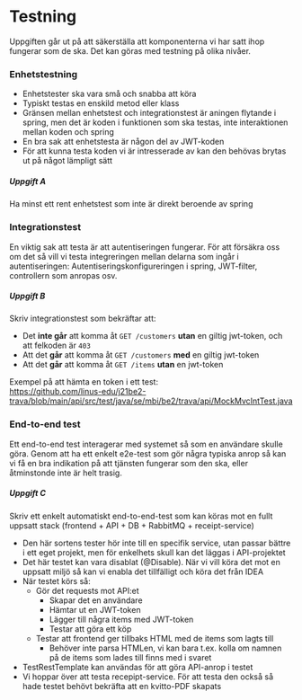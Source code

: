 Testning
========

Uppgiften går ut på att säkerställa att komponenterna vi har satt ihop fungerar som de ska. Det kan göras med testning på olika nivåer.

### Enhetstestning
* Enhetstester ska vara små och snabba att köra
* Typiskt testas en enskild metod eller klass
* Gränsen mellan enhetstest och integrationstest är aningen flytande i spring, men det är koden i funktionen som ska testas, inte interaktionen mellan koden och spring
* En bra sak att enhetstesta är någon del av JWT-koden
* För att kunna testa koden vi är intresserade av kan den behövas brytas ut på något lämpligt sätt

##### Uppgift A
Ha minst ett rent enhetstest som inte är direkt beroende av spring

### Integrationstest

En viktig sak att testa är att autentiseringen fungerar. För att försäkra oss om det så vill
vi testa integreringen mellan delarna som ingår i autentiseringen: Autentiseringskonfigureringen 
i spring, JWT-filter, controllern som anropas osv.

##### Uppgift B
Skriv integrationstest som bekräftar att:
* Det **inte går** att komma åt `GET /customers` **utan** en giltig jwt-token, och att felkoden är `403`
* Att det **går** att komma åt `GET /customers` **med** en giltig jwt-token
* Att det **går** att komma åt `GET /items` **utan** en jwt-token

Exempel på att hämta en token i ett test:  
https://github.com/linus-edu/j21be2-trava/blob/main/api/src/test/java/se/mbi/be2/trava/api/MockMvcIntTest.java

### End-to-end test

Ett end-to-end test interagerar med systemet så som en användare skulle göra. Genom att ha ett enkelt e2e-test 
som gör några typiska anrop så kan vi få en bra indikation på att tjänsten fungerar som den ska, eller åtminstonde inte är helt trasig.

##### Uppgift C
Skriv ett enkelt automatiskt end-to-end-test som kan köras mot en fullt uppsatt stack (frontend + API + DB + RabbitMQ + receipt-service)
* Den här sortens tester hör inte till en specifik service, utan passar bättre i ett eget projekt, men för enkelhets skull kan det läggas i API-projektet
* Det här testet kan vara disablat (@Disable). När vi vill köra det mot en uppsatt miljö så kan vi enabla det tillfälligt och köra det från IDEA
* När testet körs så:
	* Gör det requests mot API:et
		* Skapar det en användare
		* Hämtar ut en JWT-token
		* Lägger till några items med JWT-token
		* Testar att göra ett köp
	* Testar att frontend ger tillbaks HTML med de items som lagts till
		* Behöver inte parsa HTMLen, vi kan bara t.ex. kolla om namnen på de items som lades till finns med i svaret
* TestRestTemplate kan användas för att göra API-anrop i testet
* Vi hoppar över att testa recepipt-service. För att testa den också så hade testet behövt bekräfta att en kvitto-PDF skapats
